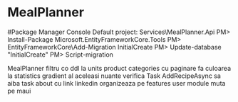# MealPlanner

#Package Manager Console
Default project: Services\MealPlanner.Api
PM> Install-Package Microsoft.EntityFrameworkCore.Tools
PM> EntityFrameworkCore\Add-Migration InitialCreate
PM> Update-database "InitialCreate"
PM> Script-migration





MealPlanner
filtru co ddl la units
product categories cu paginare
fa culoarea la statistics gradient al aceleasi nuante
verifica  Task AddRecipeAsync sa aiba task
about cu link linkedin
organizeaza pe features
user module
muta pe maui
